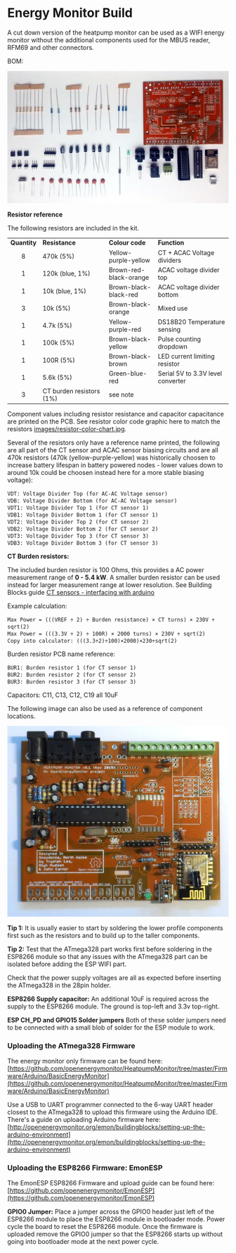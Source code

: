 # Energy Monitor Build

A cut down version of the heatpump monitor can be used as a WIFI energy monitor without the additional components used for the MBUS reader, RFM69 and other connectors.

BOM:

![energymonitor_v2_components.JPG](images/energymonitor_v2_components.JPG)

**Resistor reference**

The following resistors are included in the kit.

<table cellspacing="0" border="0">
	<colgroup width="63"></colgroup>
	<colgroup width="219"></colgroup>
	<colgroup width="162"></colgroup>
	<colgroup width="245"></colgroup>
	<tr>
		<td height="17" align="center"><b>Quantity</b></td>
		<td align="left"><b>Resistance</b></td>
		<td align="left"><b>Colour code</b></td>
		<td align="left"><b>Function</b></td>
	</tr>
	<tr>
		<td height="17" align="center" sdval="8" sdnum="2057;">8</td>
		<td align="left">470k (5%)</td>
		<td align="left">Yellow-purple-yellow</td>
		<td align="left">CT + ACAC Voltage dividers</td>
	</tr>
	<tr>
		<td height="17" align="center" sdval="1" sdnum="2057;">1</td>
		<td align="left">120k (blue, 1%)</td>
		<td align="left">Brown-red-black-orange</td>
		<td align="left">ACAC voltage divider top</td>
	</tr>
	<tr>
		<td height="17" align="center" sdval="1" sdnum="2057;">1</td>
		<td align="left">10k (blue, 1%)</td>
		<td align="left">Brown-black-black-red</td>
		<td align="left">ACAC voltage divider bottom</td>
	</tr>
	<tr>
		<td height="17" align="center" sdval="1" sdnum="2057;">3</td>
		<td align="left">10k (5%)</td>
		<td align="left">Brown-black-orange</td>
		<td align="left">Mixed use</td>
	</tr>
	<tr>
		<td height="17" align="center" sdval="1" sdnum="2057;">1</td>
		<td align="left">4.7k (5%)</td>
		<td align="left">Yellow-purple-red</td>
		<td align="left">DS18B20 Temperature sensing</td>
	</tr>
	<tr>
		<td height="17" align="center" sdval="1" sdnum="2057;">1</td>
		<td align="left">100k (5%)</td>
		<td align="left">Brown-black-yellow</td>
		<td align="left">Pulse counting dropdown</td>
	</tr>
	<tr>
		<td height="17" align="center" sdval="1" sdnum="2057;">1</td>
		<td align="left">100R (5%)</td>
		<td align="left">Brown-black-brown</td>
		<td align="left">LED current limiting resistor</td>
	</tr>
	<tr>
		<td height="17" align="center" sdval="1" sdnum="2057;">1</td>
		<td align="left">5.6k (5%)</td>
		<td align="left">Green-blue-red</td>
		<td align="left">Serial 5V to 3.3V level converter</td>
	</tr>
	<tr>
		<td height="17" align="center" sdval="3" sdnum="2057;">3</td>
		<td align="left">CT burden resistors (1%)</td>
		<td align="left">see note</td>
		<td align="left"><br></td>
	</tr>
</table>

Component values including resistor resistance and capacitor capacitance are printed on the PCB. See resistor color code graphic here to match the resistors [images/resistor-color-chart.jpg](images/resistor-color-chart.jpg).

Several of the resistors only have a reference name printed, the following are all part of the CT sensor and ACAC sensor biasing circuits and are all 470k resistors (470k (yellow-purple-yellow) was historically choosen to increase battery lifespan in battery powered nodes - lower values down to around 10k could be choosen instead here for a more stable biasing voltage):

    VDT: Voltage Divider Top (for AC-AC Voltage sensor)
    VDB: Voltage Divider Bottom (for AC-AC Voltage sensor)
    VDT1: Voltage Divider Top 1 (for CT sensor 1)
    VDB1: Voltage Divider Bottom 1 (for CT sensor 1)
    VDT2: Voltage Divider Top 2 (for CT sensor 2)
    VDB2: Voltage Divider Bottom 2 (for CT sensor 2)
    VDT3: Voltage Divider Top 3 (for CT sensor 3)
    VDB3: Voltage Divider Bottom 3 (for CT sensor 3)

**CT Burden resistors:**

The included burden resistor is 100 Ohms, this provides a AC power measurement range of **0 - 5.4 kW**. A smaller burden resistor can be used instead for larger measurement range at lower resolution. See Building Blocks guide [CT sensors - interfacing with arduino](https://openenergymonitor.org/emon/buildingblocks/ct-sensors-interface)

Example calculation:

    Max Power = (((VREF ÷ 2) ÷ Burden resistance) × CT turns) × 230V ÷ sqrt(2)
    Max Power = (((3.3V ÷ 2) ÷ 100R) × 2000 turns) × 230V ÷ sqrt(2) 
    Copy into calculator: (((3.3÷2)÷100)×2000)×230÷sqrt(2) 

Burden resistor PCB name reference:

    BUR1: Burden resistor 1 (for CT sensor 1)
    BUR2: Burden resistor 2 (for CT sensor 2)
    BUR3: Burden resistor 3 (for CT sensor 3)
    
Capacitors: C11, C13, C12, C19 all 10uF

The following image can also be used as a reference of component locations. 
    
![energymonitor_v2.JPG](images/energymonitor_v2.JPG)

**Tip 1:** It is usually easier to start by soldering the lower profile components first such as the resistors and to build up to the taller components. 

**Tip 2:** Test that the ATmega328 part works first before soldering in the ESP8266 module so that any issues with the ATmega328 part can be isolated before adding the ESP WIFI part. 

Check that the power supply voltages are all as expected before inserting the ATmega328 in the 28pin holder.

**ESP8266 Supply capacitor:** An additional 10uF is required across the supply to the ESP8266 module. The ground is top-left and 3.3v top-right.

**ESP CH_PD and GPIO15 Solder jumpers** Both of these solder jumpers need to be connected with a small blob of solder for the ESP module to work.

### Uploading the ATmega328 Firmware

The energy monitor only firmware can be found here: [https://github.com/openenergymonitor/HeatpumpMonitor/tree/master/Firmware/Arduino/BasicEnergyMonitor](https://github.com/openenergymonitor/HeatpumpMonitor/tree/master/Firmware/Arduino/BasicEnergyMonitor)

Use a USB to UART programmer connected to the 6-way UART header closest to the ATmega328 to upload this firmware using the Arduino IDE. There's a guide on uploading Arduino firmware here: [http://openenergymonitor.org/emon/buildingblocks/setting-up-the-arduino-environment](http://openenergymonitor.org/emon/buildingblocks/setting-up-the-arduino-environment)

### Uploading the ESP8266 Firmware: EmonESP

The EmonESP ESP8266 Firmware and upload guide can be found here: [https://github.com/openenergymonitor/EmonESP](https://github.com/openenergymonitor/EmonESP)

**GPIO0 Jumper:** Place a jumper across the GPIO0 header just left of the ESP8266 module to place the ESP8266 module in bootloader mode. Power cycle the board to reset the ESP8266 module. Once the firmware is uploaded remove the GPIO0 jumper so that the ESP8266 starts up without going into bootloader mode at the next power cycle.
